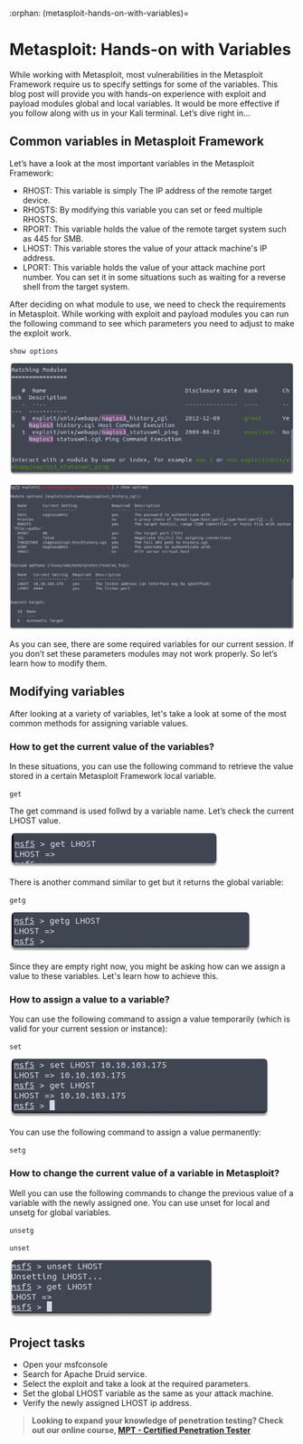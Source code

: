 :orphan:
(metasploit-hands-on-with-variables)=

# Metasploit: Hands-on with Variables

While working with Metasploit, most vulnerabilities in the Metasploit Framework require us to specify settings for some of the variables. This blog post will provide you with hands-on experience with exploit and payload modules global and local variables. It would be more effective if you follow along with us in your Kali terminal. Let’s dive right in...

## Common variables in Metasploit Framework

Let’s have a look at the most important variables in the Metasploit Framework:

- RHOST: This variable is simply The IP address of the remote target device.
- RHOSTS: By modifying this variable you can set or feed multiple RHOSTS.
- RPORT: This variable holds the value of the remote target system such as 445 for SMB.
- LHOST: This variable stores the value of your attack machine's IP address.
- LPORT: This variable holds the value of your attack machine port number. You can set it in some situations such as waiting for a reverse shell from the target system.

After deciding on what module to use, we need to check the requirements in Metasploit. While working with exploit and payload modules you can run the following command to see which parameters you need to adjust to make the exploit work.

`show options`

![alt img](images/metasploit-variables-79.png)

![alt img](images/metasploit-variables-80.png)

As you can see, there are some required variables for our current session. If you don’t set these parameters modules may not work properly. So let’s learn how to modify them.

## Modifying variables

After looking at a variety of variables, let's take a look at some of the most common methods for assigning variable values.

### How to get the current value of the variables?

In these situations, you can use the following command to retrieve the value stored in a certain Metasploit Framework local variable.

`get`

The get command is used follwd by a variable name. Let’s check the current LHOST value.

![alt img](images/metasploit-variables-75.png)

There is another command similar to get but it returns the global variable:

`getg`

![alt img](images/metasploit-variables-76.png)

Since they are empty right now, you might be asking how can we assign a value to these variables. Let's learn how to achieve this.

### How to assign a value to a variable?

You can use the following command to assign a value temporarily (which is valid for your current session or instance):

`set`

![alt img](images/metasploit-variables-77.png)

You can use the following command to assign a value permanently:

`setg`

### How to change the current value of a variable in Metasploit?

Well you can use the following commands to change the previous value of a variable with the newly assigned one. You can use unset for local and unsetg for global variables.

`unsetg`

`unset`

![alt img](images/metasploit-variables-78.png)

## Project tasks

- Open your msfconsole
- Search for Apache Druid service.
- Select the exploit and take a look at the required parameters.
- Set the global LHOST variable as the same as your attack machine.
- Verify the newly assigned LHOST ip address.

> **Looking to expand your knowledge of penetration testing? Check out our online course, [MPT - Certified Penetration Tester](https://www.mosse-institute.com/certifications/mpt-certified-penetration-tester.html)**
